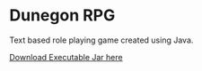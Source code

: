 # Dunegon RPG

Text based role playing game created using Java.













[Download Executable Jar here ](https://github.com/Epicskylegend/Dungeon_RPG/releases/download/V1.0/Dungeon.jar)  
